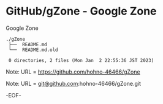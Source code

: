 # GitHub/gZone - Google Zone

Google Zone

    ./gZone
     ├──  README.md
     └──  README.md.old
     
     0 directories, 2 files (Mon Jan  2 22:55:36 JST 2023)


Note: URL = https://github.com/hohno-46466/gZone

Note: URL = git@github.com:hohno-46466/gZone.git

-EOF-
